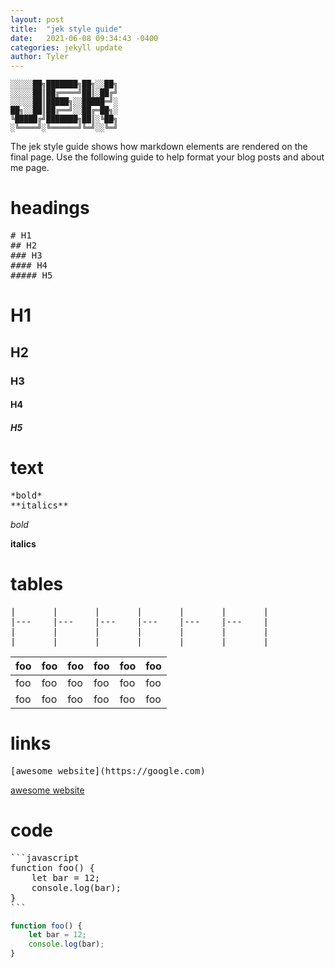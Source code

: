 ```yaml
---
layout: post
title:  "jek style guide"
date:   2021-06-08 09:34:43 -0400
categories: jekyll update
author: Tyler
---  
```


```text
░░░░░██╗███████╗██╗░░██╗
░░░░░██║██╔════╝██║░██╔╝
░░░░░██║█████╗░░█████═╝░
██╗░░██║██╔══╝░░██╔═██╗░
╚█████╔╝███████╗██║░╚██╗
░╚════╝░╚══════╝╚═╝░░╚═╝
```

The jek style guide shows how markdown elements are rendered on the final page. Use the following guide to help format your blog posts and about me page. 

# headings 

<pre>
# H1
## H2
### H3
#### H4
##### H5
</pre>

# H1  
## H2  
### H3  
#### H4  

##### H5  

# text 

<pre>
*bold*
**italics**
</pre>  

*bold*  

**italics** 


# tables

<pre>
|   	|   	|   	|   	|   	|   	|
|---	|---	|---	|---	|---	|---	|
|   	|   	|   	|   	|   	|   	|
|   	|   	|   	|   	|   	|   	|
</pre>  

|  foo 	|  foo 	| foo  	|  foo 	| foo  	|  foo 	|
|---	|---	|---	|---	|---	|---	|
| foo  	| foo  	|  foo 	| foo  	| foo  	| foo  	|
| foo  	| foo  	|  foo 	| foo  	| foo  	| foo  	|  


# links 

<pre>
[awesome website](https://google.com)
</pre>

[awesome website](https://google.com)  


# code

<pre>
```javascript
function foo() {
    let bar = 12;
    console.log(bar);
}
```
</pre>  

```javascript
function foo() {
    let bar = 12;
    console.log(bar);
}
```